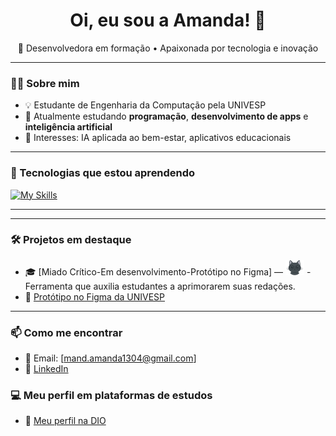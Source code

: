 <h1 align="center">Oi, eu sou a Amanda! 👋</h1>

<p align="center">
  🚀 Desenvolvedora em formação • Apaixonada por tecnologia e inovação
</p>

---

### 👩‍💻 Sobre mim

- 💡 Estudante de Engenharia da Computação pela UNIVESP  
- 🌱 Atualmente estudando **programação**, **desenvolvimento de apps** e **inteligência artificial**
- 🎯 Interesses: IA aplicada ao bem-estar, aplicativos educacionais

---

### 🔧 Tecnologias que estou aprendendo
[![My Skills](https://skillicons.dev/icons?i=py,js,cs,html,css,figma,mysql)](https://skillicons.dev)

---





---

### 🛠 Projetos em destaque

- 🎓 [Miado Crítico-Em desenvolvimento-Protótipo no Figma] — <img src="https://github.com/amanda1304/amanda1304/blob/main/Gato-i.png" alt="Ícone Miado Crítico" width="30"/> - Ferramenta que auxilia estudantes a aprimorarem suas redações. 
- 🎨 [Protótipo no Figma da UNIVESP](https://www.figma.com/proto/FLMVxN9Otyjai1GNxgrzby/univesp?node-id=3-18&t=duYFhxdf2TcNSx7y-1&scaling=scale-down&content-scaling=fixed&page-id=0%3A1&starting-point-node-id=314%3A758)

---

### 📫 Como me encontrar

- 💌 Email: [mand.amanda1304@gmail.com]
- 💼 [LinkedIn](www.linkedin.com/in/amanda-alves-de-frança-0548048a)

### 💻 Meu perfil em plataformas de estudos

- 🚀 [Meu perfil na DIO](https://www.dio.me/users/mand_amanda1304)

